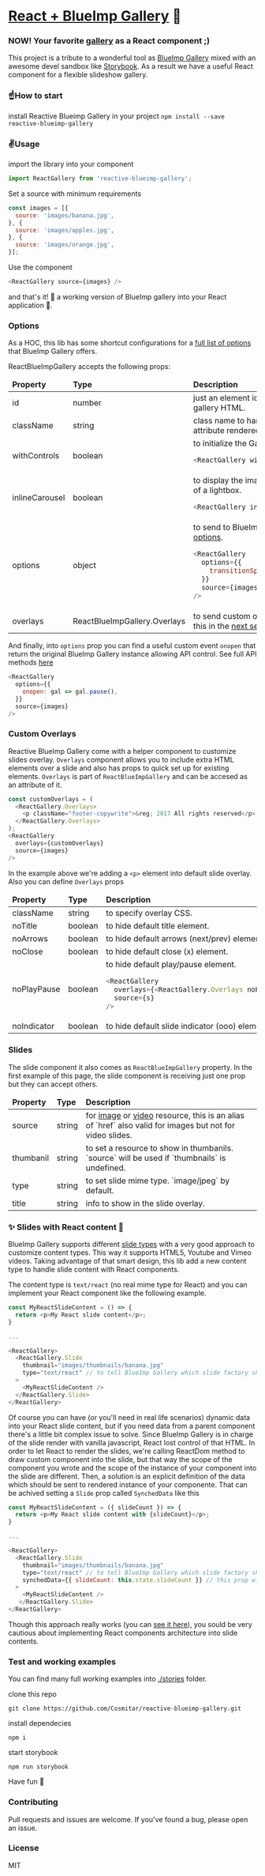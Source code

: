 # [React + BlueImp Gallery](https://cosmitar.github.io/reactive-blueimp-gallery/) :sunrise_over_mountains:
### NOW! Your favorite [gallery](https://github.com/blueimp/Gallery) as a React component ;)

This project is a tribute to a wonderful tool as [BlueImp Gallery](https://blueimp.github.io/Gallery/) mixed with an awesome devel sandbox like [Storybook](https://storybooks.js.org/).
As a result we have a useful React component for a flexible slideshow gallery.

### :point_up:How to start
install Reactive Blueimp Gallery in your project
`npm install --save reactive-blueimp-gallery`

### :v:Usage
import the library into your component
```javascript
import ReactGallery from 'reactive-blueimp-gallery';
```

Set a source with minimum requirements
```javascript
const images = [{
  source: 'images/banana.jpg',
}, {
  source: 'images/apples.jpg',
}, {
  source: 'images/orange.jpg',
}];
```

Use the component
```javascript
<ReactGallery source={images} />
```

and that's it! :raised_hands: a working version of BlueImp gallery into your React application :muscle:.

### Options
As a HOC, this lib has some shortcut configurations for a [full list of options](https://github.com/blueimp/Gallery#options) that BlueImp Gallery offers.

ReactBlueImpGallery accepts the following props:

<table class="rich-diff-level-zero">
<thead class="rich-diff-level-one">
<tr><td><b>Property</b></td><td><b>Type</b></td><td><b>Description</b></td></tr>
</thead>
<tbody class="rich-diff-level-one">
<tr>
<td>id</td><td>number</td><td>just an element identifier, attribute rendered into gallery HTML.</td>
</tr>
<tr>
<td>className</td><td>string</td><td>class name to handle presentational aspects, attribute rendered into gallery HTML.</td>
</tr>
<tr>
<td>withControls</td><td>boolean</td><td>to initialize the Gallery with visible controls.

```javascript
<ReactGallery withControls source={images} />
```
</td>
</tr>
<tr>
<td>inlineCarousel</td><td>boolean</td><td>to display the images in an inline carousel instead of a lightbox.

```javascript
<ReactGallery inlineCarousel source={images} />
```
</td>
</tr>
<tr>
<td>options</td><td>object</td><td>to send to BlueImp Gallery any of the <a href="https://github.com/blueimp/Gallery#options">supported options</a>.

```javascript
<ReactGallery
  options={{
    transitionSpeed: 200,
  }}
  source={images}
/>
```
</td>
</tr>
<tr>
<td>overlays</td><td>ReactBlueImpGallery.Overlays</td><td>to send custom overlays for slides. Lets talk about this in the <a href="https://github.com/Cosmitar/reactive-blueimp-gallery#custom-overlays">next section</a>.
</td>
</tr>
</tbody>
</table>

And finally, into `options` prop you can find a useful custom event `onopen` that return the original BlueImp Gallery instance allowing API control. See full API methods [here](https://github.com/blueimp/Gallery#api-methods)

```javascript
<ReactGallery
  options={{
    onopen: gal => gal.pause(),
  }}
  source={images}
/>
```
### Custom Overlays
Reactive BlueImp Gallery come with a helper component to customize slides overlay. `Overlays` component allows you to include extra HTML elements over a slide and also has props to quick set up for existing elements. `Overlays` is part of `ReactBlueImpGallery` and can be accesed as an attribute of it.
```javascript
const customOverlays = (
  <ReactGallery.Overlays>
    <p className="footer-copywrite">&reg; 2017 All rights reserved</p>
  </ReactGallery.Overlays>
);
<ReactGallery
  overlays={customOverlays}
  source={images}
/>
```

In the example above we're adding a `<p>` element into default slide overlay. Also you can define `Overlays` props
<table class="rich-diff-level-zero">
<thead class="rich-diff-level-one">
<tr><td><b>Property</b></td><td><b>Type</b></td><td><b>Description</b></td></tr>
</thead>
<tbody class="rich-diff-level-one">
<tr>
<td>className</td><td>string</td><td>to specify overlay CSS.</td>
</tr>
<tr>
<td>noTitle</td><td>boolean</td><td>to hide default title element.</td>
</tr>
<tr>
<td>noArrows</td><td>boolean</td><td>to hide default arrows (next/prev) elements.</td>
</tr>
<tr>
<td>noClose</td><td>boolean</td><td>to hide default close (x) element.</td>
</tr>
<tr>
<td>noPlayPause</td><td>boolean</td><td>to hide default play/pause element.

```javascript
<ReactGallery
  overlays={<ReactGallery.Overlays noPlayPause noTitle />}
  source={s}
/>
```

</td>
</tr>
<tr>
<td>noIndicator</td><td>boolean</td><td>to hide default slide indicator (ooo) elements.</td>
</tr>
</tbody>
</table>

### Slides
The slide component it also comes as `ReactBlueImpGallery` property. In the first example of this page, the slide component is receiving just one prop but they can accept others.

<table class="rich-diff-level-zero">
<thead class="rich-diff-level-one">
<tr><td><b>Property</b></td><td><b>Type</b></td><td><b>Description</b></td></tr>
</thead>
<tbody class="rich-diff-level-one">
<tr>
<td>source</td><td>string</td><td>for <a href="https://pixel-color-online.com/">image</a> or <a href="https://trim-video-online.com/">video</a> resource, this is an alias of `href` also valid for images but not for video slides.</td>
</tr>
<tr>
<td>thumbanil</td><td>string</td><td>to set a resource to show in thumbanils. `source` will be used if `thumbnails` is undefined.</td>
</tr>
<tr>
<td>type</td><td>string</td><td> to set slide mime type. `image/jpeg` by default.</td>
</tr>
<tr>
<td>title</td><td>string</td><td> info to show in the slide overlay.</td>
</tr>
</tbody>
</table>

### :sparkles: Slides with React content :rocket:
BlueImp Gallery supports different [slide types](https://github.com/blueimp/Gallery#additional-content-types) with a very good approach to customize content types. This way it supports HTML5, Youtube and Vimeo videos. Taking advantage of that smart design, this lib add a new content type to handle slide content with React components.

The content type is `text/react` (no real mime type for React) and you can implement your React component like the following example.
```javascript
const MyReactSlideContent = () => {
  return <p>My React slide content</p>;
}

...

<ReactGallery>
  <ReactGallery.Slide
    thumbnail="images/thumbnails/banana.jpg"
    type="text/react" // to tell BlueImp Gallery which slide factory should use
  >
    <MyReactSlideContent />
  </ReactGallery.Slide>
</ReactGallery>
```
Of course you can have (or you'll need in real life scenarios) dynamic data into your React slide content, but if you need data from a parent component there's a little bit complex issue to solve. Since BlueImp Gallery is in charge of the slide render with vanilla javascript, React lost control of that HTML. In order to let React to render the slides, we're calling ReactDom method to draw custom component into the slide, but that way the scope of the component you wrote and the scope of the instance of your component into the slide are different. Then, a solution is an explicit definition of the data which should be sent to rendered instance of your componente. That can be achived setting a `Slide` prop called `SynchedData` like this
```javascript
const MyReactSlideContent = ({ slideCount }) => {
  return <p>My React slide content with {slideCount}</p>;
}

...

<ReactGallery>
  <ReactGallery.Slide
    thumbnail="images/thumbnails/banana.jpg"
    type="text/react" // to tell BlueImp Gallery which slide factory should use
    synchedData={{ slideCount: this.state.slideCount }} // this prop will be sent to <MyReactSlideContent />
  >
    <MyReactSlideContent />
   </ReactGallery.Slide>
</ReactGallery>
```
Though this approach really works (you can [see it here](https://cosmitar.github.io/reactive-blueimp-gallery/?selectedKind=React%20BlueImp%20Gallery&selectedStory=Custom%20React%20slide%20content&full=0&down=1&left=1&panelRight=0&downPanel=kadirahq%2Fstorybook-addon-actions%2Factions-panel)), you sould be very cautious about implementing React components architecture into slide contents.

### Test and working examples
You can find many full working examples into [./stories](https://github.com/Cosmitar/reactive-blueimp-gallery/tree/master/stories) folder.

clone this repo

`git clone https://github.com/Cosmitar/reactive-blueimp-gallery.git`

install dependecies

`npm i`

start storybook

`npm run storybook`

Have fun :tada:

### Contributing
Pull requests and issues are welcome. If you've found a bug, please open an issue.

### License
MIT
